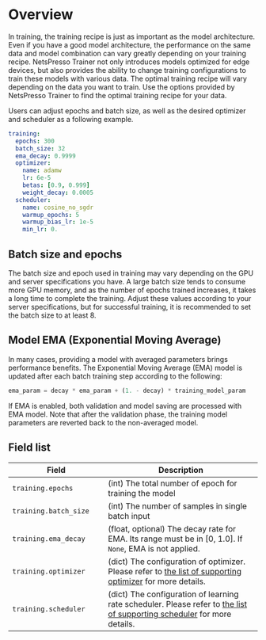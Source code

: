 # Overview

In training, the training recipe is just as important as the model architecture. Even if you have a good model architecture, the performance on the same data and model combination can vary greatly depending on your training recipe. NetsPresso Trainer not only introduces models optimized for edge devices, but also provides the ability to change training configurations to train these models with various data. The optimal training recipe will vary depending on the data you want to train. Use the options provided by NetsPresso Trainer to find the optimal training recipe for your data.

Users can adjust epochs and batch size, as well as the desired optimizer and scheduler as a following example.

```yaml
training:
  epochs: 300
  batch_size: 32 
  ema_decay: 0.9999
  optimizer:
    name: adamw
    lr: 6e-5
    betas: [0.9, 0.999]
    weight_decay: 0.0005
  scheduler:
    name: cosine_no_sgdr
    warmup_epochs: 5
    warmup_bias_lr: 1e-5
    min_lr: 0.
```

## Batch size and epochs

The batch size and epoch used in training may vary depending on the GPU and server specifications you have. A large batch size tends to consume more GPU memory, and as the number of epochs trained increases, it takes a long time to complete the training.
Adjust these values according to your server specifications, but for successful training, it is recommended to set the batch size to at least 8.

## Model EMA (Exponential Moving Average)

In many cases, providing a model with averaged parameters brings performance benefits. The Exponential Moving Average (EMA) model is updated after each batch training step according to the following:

```python
ema_param = decay * ema_param + (1. - decay) * training_model_param
```

If EMA is enabled, both validation and model saving are processed with EMA model. Note that after the validation phase, the training model parameters are reverted back to the non-averaged model.


## Field list

| Field <img width=200/> | Description |
|---|---|
| `training.epochs` | (int) The total number of epoch for training the model |
| `training.batch_size` | (int) The number of samples in single batch input |
| `training.ema_decay` | (float, optional) The decay rate for EMA. Its range must be in [0, 1.0]. If `None`, EMA is not applied. |
| `training.optimizer` | (dict) The configuration of optimizer. Please refer to [the list of supporting optimizer](./optimizers.md) for more details. |
| `training.scheduler` | (dict) The configuration of learning rate scheduler. Please refer to [the list of supporting scheduler](./schedulers.md) for more details. |